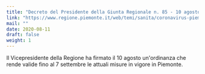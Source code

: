 ```yaml
---
title: "Decreto del Presidente della Giunta Regionale n. 85 - 10 agosto 2020"
link: "https://www.regione.piemonte.it/web/temi/sanita/coronavirus-piemonte-ordinanze-circolari-disposizioni-attuative"
mail: ""
date: 2020-08-11
draft: false
weight: 1
---
```


Il Vicepresidente della Regione ha firmato il 10 agosto un'ordinanza che rende valide fino al 7 settembre le attuali misure in vigore in Piemonte.